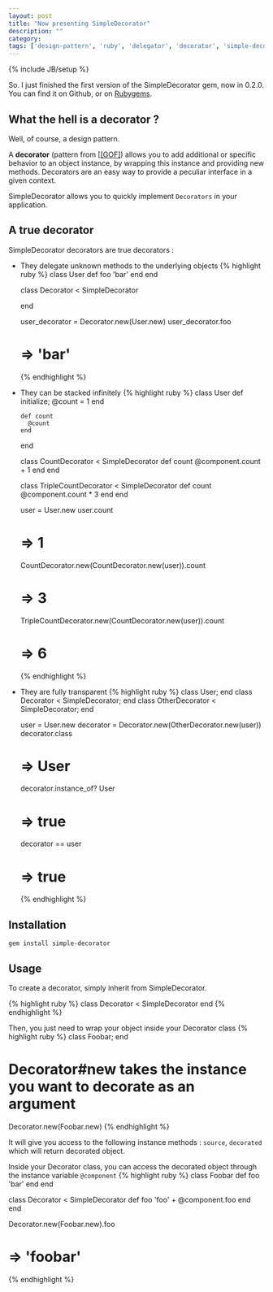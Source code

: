 ```yaml
---
layout: post
title: "Now presenting SimpleDecorator"
description: ""
category: 
tags: ['design-pattern', 'ruby', 'delegator', 'decorator', 'simple-decorator']
---
```

{% include JB/setup %}


So. I just finished the first version of the SimpleDecorator gem, now in 0.2.0.
You can find it on Github, or on [Rubygems](https://rubygems.org/gems/simple-decorator).

## What the hell is a decorator ?

Well, of course, a design pattern.<br />

A **decorator** (pattern from [[\[GOF\]](http://en.wikipedia.org/wiki/Design_Patterns)) allows you to add additional or specific behavior to an object instance,
 by wrapping this instance and providing new methods. Decorators are an easy way to provide a peculiar interface in a given context.<br />

SimpleDecorator allows you to quickly implement `Decorators` in your application.

## A true decorator
SimpleDecorator decorators are true decorators :

* They delegate unknown methods to the underlying objects
  {% highlight ruby %}
  class User
    def foo
      'bar'
    end
  end

  class Decorator < SimpleDecorator

  end

  user_decorator = Decorator.new(User.new)
  user_decorator.foo
  # => 'bar'
  {% endhighlight %}

* They can be stacked infinitely
  {% highlight ruby %}
    class User
      def initialize; @count = 1 end

      def count
        @count
      end
    end

    class CountDecorator < SimpleDecorator
     def count
       @component.count + 1
     end
    end

    class TripleCountDecorator < SimpleDecorator
      def count
        @component.count * 3
      end
    end

    user = User.new
    user.count
    # => 1

    CountDecorator.new(CountDecorator.new(user)).count
    # => 3

    TripleCountDecorator.new(CountDecorator.new(user)).count
    # => 6
  {% endhighlight %}

* They are fully transparent
  {% highlight ruby %}
    class User; end
    class Decorator < SimpleDecorator; end
    class OtherDecorator < SimpleDecorator; end

    user = User.new
    decorator = Decorator.new(OtherDecorator.new(user))
    decorator.class
    # => User
    decorator.instance_of? User
    # => true
    decorator == user
    # => true
  {% endhighlight %}

## Installation
`gem install simple-decorator`

## Usage
To create a decorator, simply inherit from SimpleDecorator.

{% highlight ruby %}
class Decorator < SimpleDecorator
end
{% endhighlight %}

Then, you just need to wrap your object inside your Decorator class
{% highlight ruby %}
class Foobar; end
# Decorator#new takes the instance you want to decorate as an argument
Decorator.new(Foobar.new)
{% endhighlight %}

It will give you access to the following instance methods :
 `source`, `decorated` which will return decorated object.

Inside your Decorator class, you can access the decorated object through the instance variable `@component`
{% highlight ruby %}
class Foobar
  def foo
    'bar'
  end
end

class Decorator < SimpleDecorator
  def foo
    'foo' + @component.foo
  end
end

Decorator.new(Foobar.new).foo
# => 'foobar'
{% endhighlight %}